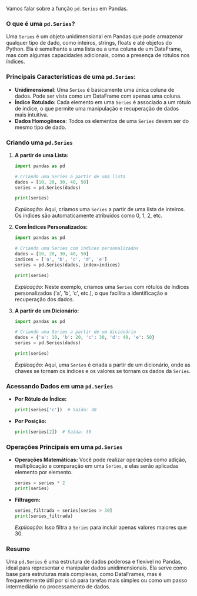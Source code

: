 Vamos falar sobre a função `pd.Series` em Pandas.

### **O que é uma `pd.Series`?**

Uma `Series` é um objeto unidimensional em Pandas que pode armazenar qualquer tipo de dado, como inteiros, strings, floats e até objetos do Python. Ela é semelhante a uma lista ou a uma coluna de um DataFrame, mas com algumas capacidades adicionais, como a presença de rótulos nos índices.

### **Principais Características de uma `pd.Series`:**
- **Unidimensional**: Uma `Series` é basicamente uma única coluna de dados. Pode ser vista como um DataFrame com apenas uma coluna.
- **Índice Rotulado**: Cada elemento em uma `Series` é associado a um rótulo de índice, o que permite uma manipulação e recuperação de dados mais intuitiva.
- **Dados Homogêneos**: Todos os elementos de uma `Series` devem ser do mesmo tipo de dado.

### **Criando uma `pd.Series`**

1. **A partir de uma Lista:**
   ```python
   import pandas as pd

   # Criando uma Series a partir de uma lista
   dados = [10, 20, 30, 40, 50]
   series = pd.Series(dados)

   print(series)
   ```
   *Explicação*: Aqui, criamos uma `Series` a partir de uma lista de inteiros. Os índices são automaticamente atribuídos como 0, 1, 2, etc.

2. **Com Índices Personalizados:**
   ```python
   import pandas as pd

   # Criando uma Series com índices personalizados
   dados = [10, 20, 30, 40, 50]
   indices = ['a', 'b', 'c', 'd', 'e']
   series = pd.Series(dados, index=indices)

   print(series)
   ```
   *Explicação*: Neste exemplo, criamos uma `Series` com rótulos de índices personalizados ('a', 'b', 'c', etc.), o que facilita a identificação e recuperação dos dados.

3. **A partir de um Dicionário:**
   ```python
   import pandas as pd

   # Criando uma Series a partir de um dicionário
   dados = {'a': 10, 'b': 20, 'c': 30, 'd': 40, 'e': 50}
   series = pd.Series(dados)

   print(series)
   ```
   *Explicação*: Aqui, uma `Series` é criada a partir de um dicionário, onde as chaves se tornam os índices e os valores se tornam os dados da `Series`.



### **Acessando Dados em uma `pd.Series`**

- **Por Rótulo de Índice:**
  ```python
  print(series['c'])  # Saída: 30
  ```

- **Por Posição:**
  ```python
  print(series[2])  # Saída: 30
  ```

### **Operações Principais em uma `pd.Series`**

- **Operações Matemáticas:**
  Você pode realizar operações como adição, multiplicação e comparação em uma `Series`, e elas serão aplicadas elemento por elemento.
  
  ```python
  series = series * 2
  print(series)
  ```

- **Filtragem:**
  ```python
  series_filtrada = series[series > 30]
  print(series_filtrada)
  ```

  *Explicação*: Isso filtra a `Series` para incluir apenas valores maiores que 30.

### **Resumo**

Uma `pd.Series` é uma estrutura de dados poderosa e flexível no Pandas, ideal para representar e manipular dados unidimensionais. Ela serve como base para estruturas mais complexas, como DataFrames, mas é frequentemente útil por si só para tarefas mais simples ou como um passo intermediário no processamento de dados.
